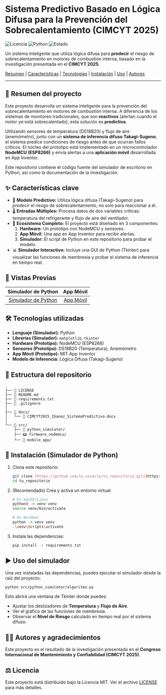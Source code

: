 # Sistema Predictivo Basado en Lógica Difusa para la Prevención del Sobrecalentamiento (CIMCYT 2025)

![Licencia](https://img.shields.io/badge/license-MIT-blue.svg)
![Python](https://img.shields.io/badge/python-3.x-green.svg)
![Estado](https://img.shields.io/badge/estado-Investigación-yellow.svg)

Un sistema inteligente que utiliza lógica difusa para **predecir** el riesgo de sobrecalentamiento en motores de combustión interna, basado en la investigación presentada en el **CIMCYT 2025**.

[Resumen](#🎯-resumen-del-proyecto) |
[Características](#✨-características-clave) |
[Tecnologías](#🛠️-tecnologías-utilizadas) |
[Instalación](#🚀-instalación) |
[Uso](#▶️-uso-del-simulador) |
[Autores](#🧑‍🔬-autores)

---

## 🎯 Resumen del proyecto

Este proyecto desarrolla un sistema inteligente para la prevención del sobrecalentamiento en motores de combustión interna. A diferencia de los sistemas de monitoreo tradicionales, que son **reactivos** (alertan cuando el motor *ya* está sobrecalentado), esta solución es **predictiva**.

Utilizando sensores de temperatura (DS18B20) y flujo de aire (anemómetro), junto con un **sistema de inferencia difuso Takagi-Sugeno**, el sistema predice condiciones de riesgo antes de que ocurran fallos críticos. El núcleo del prototipo está implementado en un microcontrolador **NodeMCU (ESP8266)** y envía alertas a una **aplicación móvil** desarrollada en App Inventor.

Este repositorio contiene el código fuente del simulador de escritorio en Python, así como la documentación de la investigación.

## ✨ Características clave

* 🧠 **Modelo Predictivo:** Utiliza lógica difusa (Takagi-Sugeno) para *predecir* el riesgo de sobrecalentamiento, no solo para reaccionar a él.
* 🌡️ **Entradas Múltiples:** Procesa datos de dos variables críticas: temperatura del refrigerante y flujo de aire del ventilador.
* 📱 **Ecosistema Completo:** El proyecto está diseñado en 3 componentes:
    1.  **Hardware:** Un prototipo con NodeMCU y sensores.
    2.  **App Móvil:** Una app en App Inventor para recibir alertas.
    3.  **Simulador:** El script de Python en este repositorio para probar el modelo.
* 📊 **Simulador Interactivo:** Incluye una GUI de Python (Tkinter) para visualizar las funciones de membresía y probar el sistema de inferencia en tiempo real.

## 📸 Vistas Previas


| Simulador de Python | App Móvil |
| :---: | :---: |
| [Simulador de Python](docs/images/fig_gui_python.png) | [App Móvil](docs/images/fig_app_movil.png) |

## 🛠️ Tecnologías utilizadas

* **Lenguaje (Simulador):** Python
* **Librerías (Simulador):** `matplotlib`, `tkinter`
* **Hardware (Prototipo):** NodeMCU (ESP8266)
* **Sensores (Prototipo):** DS18B20 (Temperatura), Anemómetro
* **App Móvil (Prototipo):** MIT App Inventor
* **Modelo de Inferencia:** Lógica Difusa (Takagi-Sugeno)

## 📂 Estructura del repositorio

```
.
├── 📄 LICENSE
├── 📄 README.md
├── 📄 requirements.txt
├── 📄 .gitignore
│
├── 📂 docs/
│   └── 📑 CIMCYT2025_Ibanez_SistemaPredictivo.docx
│
└── 📂 src/
    ├── 🐍 python_simulator/
    ├── 📟 firmware_nodemcu/
    └── 📱 mobile_app/
```

## 🚀 Instalación (Simulador de Python)

1.  Clona este repositorio:
    ```bash
    git clone [https://github.com/tu_usuario/tu_repositorio.git](https://github.com/tu_usuario/tu_repositorio.git)
    cd tu_repositorio
    ```

2.  (Recomendado) Crea y activa un entorno virtual:
    ```bash
    # En macOS/Linux
    python3 -m venv venv
    source venv/bin/activate

    # En Windows
    python -m venv venv
    .\venv\Scripts\activate
    ```

3.  Instala las dependencias:
    ```bash
    pip install -r requirements.txt
    ```

## ▶️ Uso del simulador

Una vez instaladas las dependencias, puedes ejecutar el simulador desde la raíz del proyecto:

```bash
python src/python_simulator/algoritmo.py
```

Esto abrirá una ventana de Tkinter donde puedes:
* Ajustar los deslizadores de **Temperatura** y **Flujo de Aire**.
* Ver el gráfico de las funciones de membresía.
* Observar el **Nivel de Riesgo** calculado en tiempo real por el sistema difuso.

## 🧑‍🔬 Autores y agradecimientos

Este proyecto es el resultado de la investigación presentada en el **Congreso Internacional de Mantenimiento y Confiabilidad (CIMCYT 2025)**.

## ⚖️ Licencia

Este proyecto está distribuido bajo la Licencia MIT. Ver el archivo [LICENSE](LICENSE) para más detalles.
